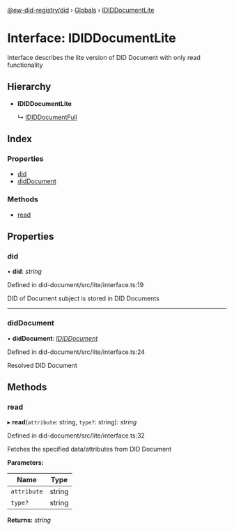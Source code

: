 [@ew-did-registry/did](../README.md) › [Globals](../globals.md) › [IDIDDocumentLite](ididdocumentlite.md)

# Interface: IDIDDocumentLite

Interface describes the lite version of DID Document with only read functionality

## Hierarchy

* **IDIDDocumentLite**

  ↳ [IDIDDocumentFull](ididdocumentfull.md)

## Index

### Properties

* [did](ididdocumentlite.md#did)
* [didDocument](ididdocumentlite.md#diddocument)

### Methods

* [read](ididdocumentlite.md#read)

## Properties

###  did

• **did**: *string*

Defined in did-document/src/lite/interface.ts:19

DID of Document subject is stored in DID Documents

___

###  didDocument

• **didDocument**: *[IDIDDocument](ididdocument.md)*

Defined in did-document/src/lite/interface.ts:24

Resolved DID Document

## Methods

###  read

▸ **read**(`attribute`: string, `type?`: string): *string*

Defined in did-document/src/lite/interface.ts:32

Fetches the specified data/attributes from DID Document

**Parameters:**

Name | Type |
------ | ------ |
`attribute` | string |
`type?` | string |

**Returns:** *string*
